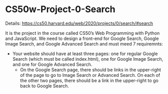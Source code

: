 # CS50w-Project-0-Search

Details: https://cs50.harvard.edu/web/2020/projects/0/search/#search

It is the project in the course called CS50’s Web Programming with Python and JavaScript. We need to design a front-end for Google Search, Google Image Search, and Google Advanced Search and must meed 7 requiremnts:

- Your website should have at least three pages: one for regular Google Search (which must be called index.html), one for Google Image Search, and one for Google Advanced Search.
  - On the Google Search page, there should be links in the upper-right of the page to go to Image Search or Advanced Search. On each of the other two pages, there should be a link in the upper-right to go back to Google Search.


